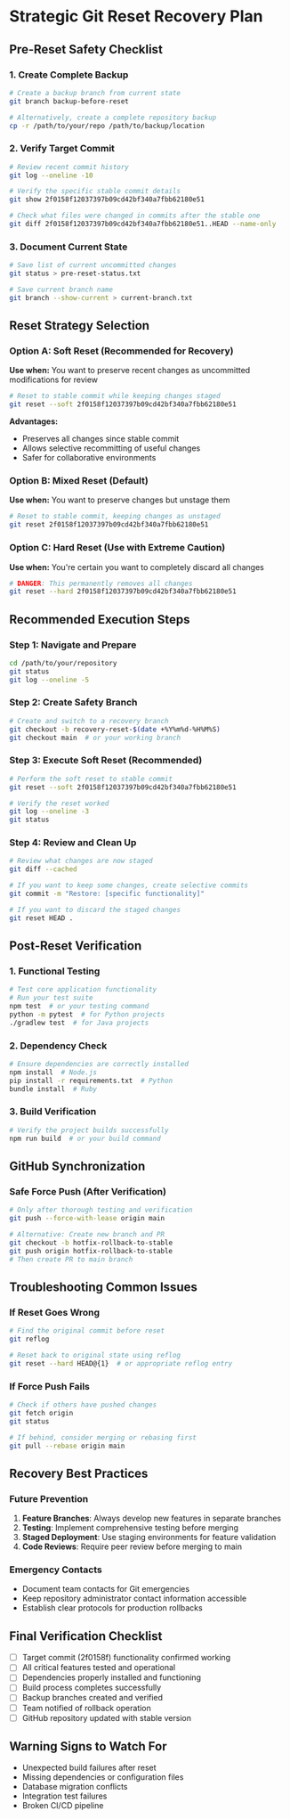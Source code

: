 # Strategic Git Reset Recovery Plan

## Pre-Reset Safety Checklist

### 1. Create Complete Backup
```bash
# Create a backup branch from current state
git branch backup-before-reset

# Alternatively, create a complete repository backup
cp -r /path/to/your/repo /path/to/backup/location
```

### 2. Verify Target Commit
```bash
# Review recent commit history
git log --oneline -10

# Verify the specific stable commit details
git show 2f0158f12037397b09cd42bf340a7fbb62180e51

# Check what files were changed in commits after the stable one
git diff 2f0158f12037397b09cd42bf340a7fbb62180e51..HEAD --name-only
```

### 3. Document Current State
```bash
# Save list of current uncommitted changes
git status > pre-reset-status.txt

# Save current branch name
git branch --show-current > current-branch.txt
```

## Reset Strategy Selection

### Option A: Soft Reset (Recommended for Recovery)
**Use when:** You want to preserve recent changes as uncommitted modifications for review
```bash
# Reset to stable commit while keeping changes staged
git reset --soft 2f0158f12037397b09cd42bf340a7fbb62180e51
```

**Advantages:**
- Preserves all changes since stable commit
- Allows selective recommitting of useful changes
- Safer for collaborative environments

### Option B: Mixed Reset (Default)
**Use when:** You want to preserve changes but unstage them
```bash
# Reset to stable commit, keeping changes as unstaged
git reset 2f0158f12037397b09cd42bf340a7fbb62180e51
```

### Option C: Hard Reset (Use with Extreme Caution)
**Use when:** You're certain you want to completely discard all changes
```bash
# DANGER: This permanently removes all changes
git reset --hard 2f0158f12037397b09cd42bf340a7fbb62180e51
```

## Recommended Execution Steps

### Step 1: Navigate and Prepare
```bash
cd /path/to/your/repository
git status
git log --oneline -5
```

### Step 2: Create Safety Branch
```bash
# Create and switch to a recovery branch
git checkout -b recovery-reset-$(date +%Y%m%d-%H%M%S)
git checkout main  # or your working branch
```

### Step 3: Execute Soft Reset (Recommended)
```bash
# Perform the soft reset to stable commit
git reset --soft 2f0158f12037397b09cd42bf340a7fbb62180e51

# Verify the reset worked
git log --oneline -3
git status
```

### Step 4: Review and Clean Up
```bash
# Review what changes are now staged
git diff --cached

# If you want to keep some changes, create selective commits
git commit -m "Restore: [specific functionality]"

# If you want to discard the staged changes
git reset HEAD .
```

## Post-Reset Verification

### 1. Functional Testing
```bash
# Test core application functionality
# Run your test suite
npm test  # or your testing command
python -m pytest  # for Python projects
./gradlew test  # for Java projects
```

### 2. Dependency Check
```bash
# Ensure dependencies are correctly installed
npm install  # Node.js
pip install -r requirements.txt  # Python
bundle install  # Ruby
```

### 3. Build Verification
```bash
# Verify the project builds successfully
npm run build  # or your build command
```

## GitHub Synchronization

### Safe Force Push (After Verification)
```bash
# Only after thorough testing and verification
git push --force-with-lease origin main

# Alternative: Create new branch and PR
git checkout -b hotfix-rollback-to-stable
git push origin hotfix-rollback-to-stable
# Then create PR to main branch
```

## Troubleshooting Common Issues

### If Reset Goes Wrong
```bash
# Find the original commit before reset
git reflog

# Reset back to original state using reflog
git reset --hard HEAD@{1}  # or appropriate reflog entry
```

### If Force Push Fails
```bash
# Check if others have pushed changes
git fetch origin
git status

# If behind, consider merging or rebasing first
git pull --rebase origin main
```

## Recovery Best Practices

### Future Prevention
1. **Feature Branches**: Always develop new features in separate branches
2. **Testing**: Implement comprehensive testing before merging
3. **Staged Deployment**: Use staging environments for feature validation
4. **Code Reviews**: Require peer review before merging to main

### Emergency Contacts
- Document team contacts for Git emergencies
- Keep repository administrator contact information accessible
- Establish clear protocols for production rollbacks

## Final Verification Checklist

- [ ] Target commit (2f0158f) functionality confirmed working
- [ ] All critical features tested and operational
- [ ] Dependencies properly installed and functioning
- [ ] Build process completes successfully
- [ ] Backup branches created and verified
- [ ] Team notified of rollback operation
- [ ] GitHub repository updated with stable version

## Warning Signs to Watch For
- Unexpected build failures after reset
- Missing dependencies or configuration files
- Database migration conflicts
- Integration test failures
- Broken CI/CD pipeline